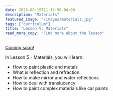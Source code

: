 ```yaml
---
date: 2023-08-15T11:15:58-04:00
description: "Materials"
featured_image: "/images/materials.jpg"
tags: ["curriculum"]
title: "Lesson V: Materials"
read_more_copy: "Find more about the lesson"
---
```

[Coming soon!](https://www.udemy.com/course/digital-painting-basics-in-adobe-photoshop/?couponCode=MEGASALE2K)

In Lesson 5 - Materials, you will learn:

- How to paint plastic and metals
- What is reflection and refraction
- How to make mirror and water reflections
- How to deal with translucency
- How to paint complex materials like car paints



